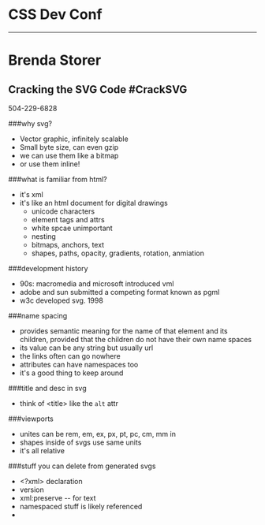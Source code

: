 # CSS Dev Conf
----------------
# Brenda Storer
## Cracking the SVG Code #CrackSVG

504-229-6828

###why svg?

  - Vector graphic, infinitely scalable
  - Small byte size, can even gzip
  - we can use them like a bitmap
  - or use them inline!

###what is familiar from html?

  - it's xml
  - it's like an html document for digital drawings
    + unicode characters
    + element tags and attrs
    + white spcae unimportant
    + nesting
    + bitmaps, anchors, text
    + shapes, paths, opacity, gradients, rotation, anmiation


###development history

  - 90s: macromedia and microsoft introduced vml
  - adobe and sun submitted a competing format known as pgml
  - w3c developed svg. 1998

###name spacing

  - provides semantic meaning for the name of that element and its children, provided that the children do not have their own name spaces
  - its value can be any string but usually url
  - the links often can go nowhere
  - attributes can have namespaces too
  - it's a good thing to keep around

###title and desc in svg

  - think of \<title\> like the `alt` attr

###viewports

  - unites can be rem, em, ex, px, pt, pc, cm, mm in
  - shapes inside of svgs use same units
  - it's all relative

###stuff you can delete from generated svgs

  - \<?xml\> declaration
  - version
  - xml:preserve -- for text
  - namespaced stuff is likely referenced
  - 
